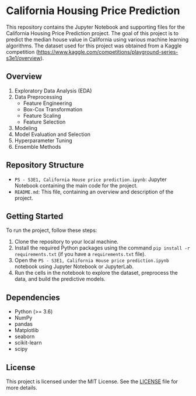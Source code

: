 # California Housing Price Prediction

This repository contains the Jupyter Notebook and supporting files for the California Housing Price Prediction project. 
The goal of this project is to predict the median house value in California using various machine learning algorithms. 
The dataset used for this project was obtained from a Kaggle competition (https://www.kaggle.com/competitions/playground-series-s3e1/overview).

## Overview

1. Exploratory Data Analysis (EDA)
2. Data Preprocessing
    - Feature Engineering
    - Box-Cox Transformation
    - Feature Scaling
    - Feature Selection
3. Modeling
4. Model Evaluation and Selection
5. Hyperparameter Tuning
6. Ensemble Methods

## Repository Structure

- `PS - S3E1, California House price prediction.ipynb`: Jupyter Notebook containing the main code for the project.
- `README.md`: This file, containing an overview and description of the project.

## Getting Started

To run the project, follow these steps:

1. Clone the repository to your local machine.
2. Install the required Python packages using the command `pip install -r requirements.txt` (if you have a `requirements.txt` file).
3. Open the `PS - S3E1, California House price prediction.ipynb` notebook using Jupyter Notebook or JupyterLab.
4. Run the cells in the notebook to explore the dataset, preprocess the data, and build the predictive models.

## Dependencies

- Python (>= 3.6)
- NumPy
- pandas
- Matplotlib
- seaborn
- scikit-learn
- scipy


## License

This project is licensed under the MIT License. See the [LICENSE](LICENSE) file for more details.
